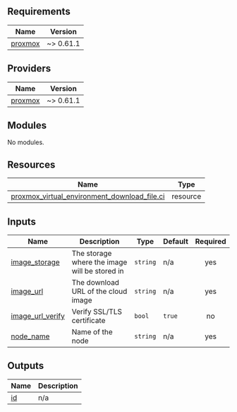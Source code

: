 <!-- BEGIN_TF_DOCS -->
## Requirements

| Name | Version |
|------|---------|
| <a name="requirement_proxmox"></a> [proxmox](#requirement\_proxmox) | ~> 0.61.1 |

## Providers

| Name | Version |
|------|---------|
| <a name="provider_proxmox"></a> [proxmox](#provider\_proxmox) | ~> 0.61.1 |

## Modules

No modules.

## Resources

| Name | Type |
|------|------|
| [proxmox_virtual_environment_download_file.ci](https://registry.terraform.io/providers/bpg/proxmox/latest/docs/resources/virtual_environment_download_file) | resource |

## Inputs

| Name | Description | Type | Default | Required |
|------|-------------|------|---------|:--------:|
| <a name="input_image_storage"></a> [image\_storage](#input\_image\_storage) | The storage where the image will be stored in | `string` | n/a | yes |
| <a name="input_image_url"></a> [image\_url](#input\_image\_url) | The download URL of the cloud image | `string` | n/a | yes |
| <a name="input_image_url_verify"></a> [image\_url\_verify](#input\_image\_url\_verify) | Verify SSL/TLS certificate | `bool` | `true` | no |
| <a name="input_node_name"></a> [node\_name](#input\_node\_name) | Name of the node | `string` | n/a | yes |

## Outputs

| Name | Description |
|------|-------------|
| <a name="output_id"></a> [id](#output\_id) | n/a |
<!-- END_TF_DOCS -->
